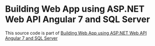 # Building Web App using ASP.NET Web API Angular 7 and SQL Server

This source code is part of [Building Web App using ASP.NET Web API Angular 7 and SQL Server](https://www.djamware.com/post/5c50e5f280aca754f7a9d1eb/building-web-app-using-aspnet-web-api-angular-7-and-sql-server)
